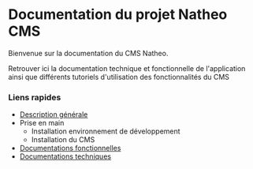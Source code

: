 # Documentation du projet Natheo CMS

Bienvenue sur la documentation du CMS Natheo.

Retrouver ici la documentation technique et fonctionnelle de l'application ainsi que différents tutoriels d'utilisation des fonctionnalités du CMS

### Liens rapides
- [Description générale](Docs/description_generale.md)
- Prise en main
  - Installation environnement de développement
  - Installation du CMS
- [Documentations fonctionnelles](Docs/Fonctionnelles/index.md)
- [Documentations techniques](Docs/Techniques/index.md)
